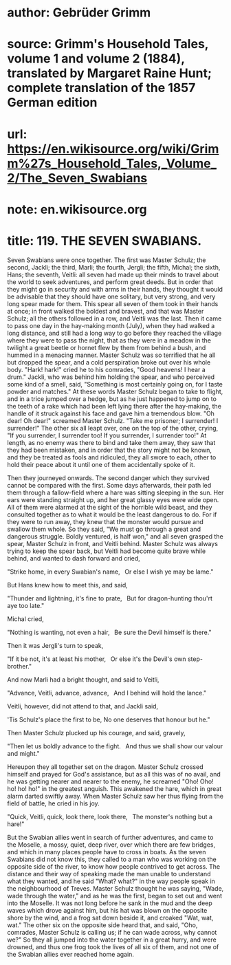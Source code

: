 # author: Gebrüder Grimm
# source: Grimm's Household Tales, volume 1 and volume 2 (1884), translated by Margaret Raine Hunt; complete translation of the 1857 German edition
# url: https://en.wikisource.org/wiki/Grimm%27s_Household_Tales,_Volume_2/The_Seven_Swabians
# note: en.wikisource.org
# title: 119. THE SEVEN SWABIANS. 

Seven Swabians were once together. The first was Master Schulz; the second, Jackli; the third, Marli; the fourth, Jergli; the fifth, Michal; the sixth, Hans; the seventh, Veitli: all seven had made up their minds to travel about the world to seek adventures, and perform great deeds. But in order that they might go in security and with arms in their hands, they thought it would be advisable that they should have one solitary, but very strong, and very long spear made for them. This spear all seven of them took in their hands at once; in front walked the boldest and bravest, and that was Master Schulz; all the others followed in a row, and Veitli was the last. Then it came to pass one day in the hay-making month (July), when they had walked a long distance, and still had a long way to go before they reached the village where they were to pass the night, that as they were in a meadow in the twilight a great beetle or hornet flew by them from behind a bush, and hummed in a menacing manner. Master Schulz was so terrified that he all but dropped the spear, and a cold perspiration broke out over his whole body. "Hark! hark!" cried he to his comrades, "Good heavens! I hear a drum." Jackli, who was behind him holding the spear, and who perceived some kind of a smell, said, "Something is most certainly going on, for I taste powder and matches." At these words Master Schulz began to take to flight, and in a trice jumped over a hedge, but as he just happened to jump on to the teeth of a rake which had been left lying there after the hay-making, the handle of it struck against his face and gave him a tremendous blow. "Oh dear! Oh dear!" screamed Master Schulz. "Take me prisoner; I surrender! I surrender!" The other six all leapt over, one on the top of the other, crying, "If you surrender, I surrender too! If you surrender, I surrender too!" At length, as no enemy was there to bind and take them away, they saw that they had been mistaken, and in order that the story might not be known, and they be treated as fools and ridiculed, they ​all swore to each, other to hold their peace about it until one of them accidentally spoke of it. 

Then they journeyed onwards. The second danger which they survived cannot be compared with the first. Some days afterwards, their path led them through a fallow-field where a hare was sitting sleeping in the sun. Her ears were standing straight up, and her great glassy eyes were wide open. All of them were alarmed at the sight of the horrible wild beast, and they consulted together as to what it would be the least dangerous to do. For if they were to run away, they knew that the monster would pursue and swallow them whole. So they said, "We must go through a great and dangerous struggle. Boldly ventured, is half won," and all seven grasped the spear, Master Schulz in front, and Veitli behind. Master Schulz was always trying to keep the spear back, but Veitli had become quite brave while behind, and wanted to dash forward and cried, 

"Strike home, in every Swabian's name,  Or else I wish ye may be lame." 

But Hans knew how to meet this, and said, 

"Thunder and lightning, it's fine to prate,  But for dragon-hunting thou'rt aye too late." 

Michal cried, 

"Nothing is wanting, not even a hair,  Be sure the Devil himself is there." 

Then it was Jergli's turn to speak, 

"If it be not, it's at least his mother,  Or else it's the Devil's own step-brother." 

And now Marli had a bright thought, and said to Veitli, 

"Advance, Veitli, advance, advance,  And I behind will hold the lance." 

Veitli, however, did not attend to that, and Jackli said, 

'Tis Schulz's place the first to be, No one deserves that honour but he." 

​Then Master Schulz plucked up his courage, and said, gravely, 

"Then let us boldly advance to the fight.  And thus we shall show our valour and might." 

Hereupon they all together set on the dragon. Master Schulz crossed himself and prayed for God's assistance, but as all this was of no avail, and he was getting nearer and nearer to the enemy, he screamed "Oho! Oho! ho! ho! ho!" in the greatest anguish. This awakened the hare, which in great alarm darted swiftly away. When Master Schulz saw her thus flying from the field of battle, he cried in his joy. 

"Quick, Veitli, quick, look there, look there,  The monster's nothing but a hare!" 

But the Swabian allies went in search of further adventures, and came to the Moselle, a mossy, quiet, deep river, over which there are few bridges, and which in many places people have to cross in boats. As the seven Swabians did not know this, they called to a man who was working on the opposite side of the river, to know how people contrived to get across. The distance and their way of speaking made the man unable to understand what they wanted, and he said "What? what?" in the way people speak in the neighbourhood of Treves. Master Schulz thought he was saying, "Wade, wade through the water," and as he was the first, began to set out and went into the Moselle. It was not long before he sank in the mud and the deep waves which drove against him, but his hat was blown on the opposite shore by the wind, and a frog sat down beside it, and croaked "Wat, wat, wat." The other six on the opposite side heard that, and said, "Oho, comrades, Master Schulz is calling us; if he can wade across, why cannot we?" So they all jumped into the water together in a great hurry, and were drowned, and thus one frog took the lives of all six of them, and not one of the Swabian allies ever reached home again. 

